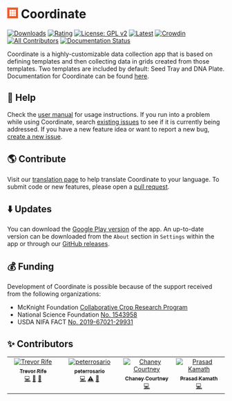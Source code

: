 # <img width="25" src="https://github.com/PhenoApps/Coordinate/blob/main/docs/source/img/icon.png"> Coordinate

[![Downloads](https://img.shields.io/endpoint?url=https%3A%2F%2Fplay.cuzi.workers.dev%2Fplay%3Fi%3Dorg.wheatgenetics.coordinate%26l%3DDownloads%26m%3D%24totalinstalls)](https://play.google.com/store/apps/details?id=org.wheatgenetics.coordinate)
[![Rating](https://img.shields.io/endpoint?color=green&logo=google-play&logoColor=green&url=https%3A%2F%2Fplay.cuzi.workers.dev%2Fplay%3Fi%3Dorg.wheatgenetics.coordinate%26l%3DRating%26m%3D%25E2%25AD%2590%2520%24rating)](https://play.google.com/store/apps/details?id=org.wheatgenetics.coordinate)
[![License: GPL v2](https://img.shields.io/badge/License-GPL_v2-blue.svg)](https://www.gnu.org/licenses/old-licenses/gpl-2.0.en.html)
[![Latest](https://img.shields.io/github/v/release/phenoapps/coordinate)](https://github.com/PhenoApps/Coordinate/releases/latest)
[![Crowdin](https://badges.crowdin.net/coordinate/localized.svg)](https://crowdin.com/project/coordinate)
[![All Contributors](https://img.shields.io/github/all-contributors/phenoapps/coordinate)](#contributors)
[![Documentation Status](https://readthedocs.org/projects/coordinate/badge/?version=latest)](https://docs.coordinate.phenoapps.org/en/latest/?badge=latest)

Coordinate is a highly-customizable data collection app that is based on defining templates and then collecting data in grids created from those templates. Two templates are included by default: Seed Tray and DNA Plate. Documentation for Coordinate can be found [here](https://coordinate.readthedocs.io/en/latest/coordinate.html).

## 📖 Help
Check the [user manual](https://docs.coordinate.phenoapps.org/en/latest/coordinate.html) for usage instructions. If you run into a problem while using Coordinate, search [existing issues](https://github.com/PhenoApps/Coordinate/issues) to see if it is currently being addressed. If you have a new feature idea or want to report a new bug, [create a new issue](https://github.com/PhenoApps/Coordinate/issues/new/choose).

## 🌎 Contribute
Visit our [translation page](https://crowdin.com/project/coordinate) to help translate Coordinate to your language. To submit code or new features, please open a [pull request](https://github.com/PhenoApps/Coordinate/pulls).

## ⬇️ Updates
You can download the [Google Play version](https://play.google.com/store/apps/details?id=org.wheatgenetics.coordinate) of the app. An up-to-date version can be downloaded from the `About` section in `Settings` within the app or through our [GitHub releases](https://github.com/PhenoApps/Coordinate/releases/latest).

## 💰 Funding 
Development of Coordinate is possible because of the support received from the following organizations:
- McKnight Foundation [Collaborative Crop Research Program](https://www.ccrp.org/grants/one-handheld-per-breeder/)
- National Science Foundation [No. 1543958](https://www.nsf.gov/awardsearch/showAward?AWD_ID=1543958)
- USDA NIFA FACT [No. 2019-67021-29931](https://portal.nifa.usda.gov/web/crisprojectpages/1019820-fact-geospatial-plant-breeding.html)

## ✨ Contributors

<!-- ALL-CONTRIBUTORS-LIST:START - Do not remove or modify this section -->
<!-- prettier-ignore-start -->
<!-- markdownlint-disable -->
<table>
  <tbody>
    <tr>
      <td align="center" valign="top" width="14.28%"><a href="https://github.com/trife"><img src="https://avatars.githubusercontent.com/u/1869534?v=4?s=100" width="100px;" alt="Trevor Rife"/><br /><sub><b>Trevor Rife</b></sub></a><br /><a href="https://github.com/PhenoApps/Coordinate/commits?author=trife" title="Code">💻</a> <a href="#design-trife" title="Design">🎨</a> <a href="#projectManagement-trife" title="Project Management">📆</a></td>
      <td align="center" valign="top" width="14.28%"><a href="https://github.com/peterrosario"><img src="https://avatars.githubusercontent.com/u/26546705?v=4?s=100" width="100px;" alt="peterrosario"/><br /><sub><b>peterrosario</b></sub></a><br /><a href="https://github.com/PhenoApps/Coordinate/commits?author=peterrosario" title="Code">💻</a> <a href="https://github.com/PhenoApps/Coordinate/commits?author=peterrosario" title="Tests">⚠️</a> <a href="https://github.com/PhenoApps/Coordinate/commits?author=peterrosario" title="Documentation">📖</a></td>
      <td align="center" valign="top" width="14.28%"><a href="https://github.com/chaneylc"><img src="https://avatars.githubusercontent.com/u/5421632?v=4?s=100" width="100px;" alt="Chaney Courtney"/><br /><sub><b>Chaney Courtney</b></sub></a><br /><a href="https://github.com/PhenoApps/Coordinate/commits?author=chaneylc" title="Code">💻</a></td>
      <td align="center" valign="top" width="14.28%"><a href="https://github.com/kamathprasad9"><img src="https://avatars.githubusercontent.com/u/54414375?v=4?s=100" width="100px;" alt="Prasad Kamath"/><br /><sub><b>Prasad Kamath</b></sub></a><br /><a href="https://github.com/PhenoApps/Coordinate/commits?author=kamathprasad9" title="Code">💻</a></td>
    </tr>
  </tbody>
</table>

<!-- markdownlint-restore -->
<!-- prettier-ignore-end -->

<!-- ALL-CONTRIBUTORS-LIST:END -->